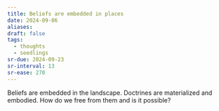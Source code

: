```yaml
---
title: Beliefs are embedded in places
date: 2024-09-06
aliases: 
draft: false
tags:
  - thoughts
  - seedlings
sr-due: 2024-09-23
sr-interval: 13
sr-ease: 270
---
```

Beliefs are embedded in the landscape.
Doctrines are materialized and embodied.
How do we free from them and is it possible?